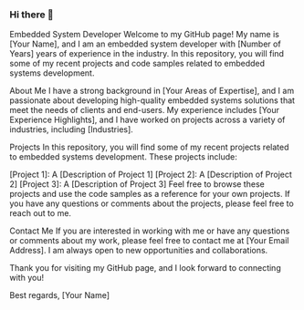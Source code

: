 ### Hi there 👋

<!--
**OmarIRG/OmarIRG** is a ✨ _special_ ✨ repository because its `README.md` (this file) appears on your GitHub profile.

Here are some ideas to get you started:

- 🔭 I’m currently working on ...
- 🌱 I’m currently learning ...
- 👯 I’m looking to collaborate on ...
- 🤔 I’m looking for help with ...
- 💬 Ask me about ...
- 📫 How to reach me: ...
- 😄 Pronouns: ...
- ⚡ Fun fact: ...
-->
Embedded System Developer
Welcome to my GitHub page! My name is [Your Name], and I am an embedded system developer with [Number of Years] years of experience in the industry. In this repository, you will find some of my recent projects and code samples related to embedded systems development.

About Me
I have a strong background in [Your Areas of Expertise], and I am passionate about developing high-quality embedded systems solutions that meet the needs of clients and end-users. My experience includes [Your Experience Highlights], and I have worked on projects across a variety of industries, including [Industries].

Projects
In this repository, you will find some of my recent projects related to embedded systems development. These projects include:

[Project 1]: A [Description of Project 1]
[Project 2]: A [Description of Project 2]
[Project 3]: A [Description of Project 3]
Feel free to browse these projects and use the code samples as a reference for your own projects. If you have any questions or comments about the projects, please feel free to reach out to me.

Contact Me
If you are interested in working with me or have any questions or comments about my work, please feel free to contact me at [Your Email Address]. I am always open to new opportunities and collaborations.

Thank you for visiting my GitHub page, and I look forward to connecting with you!

Best regards,
[Your Name]
